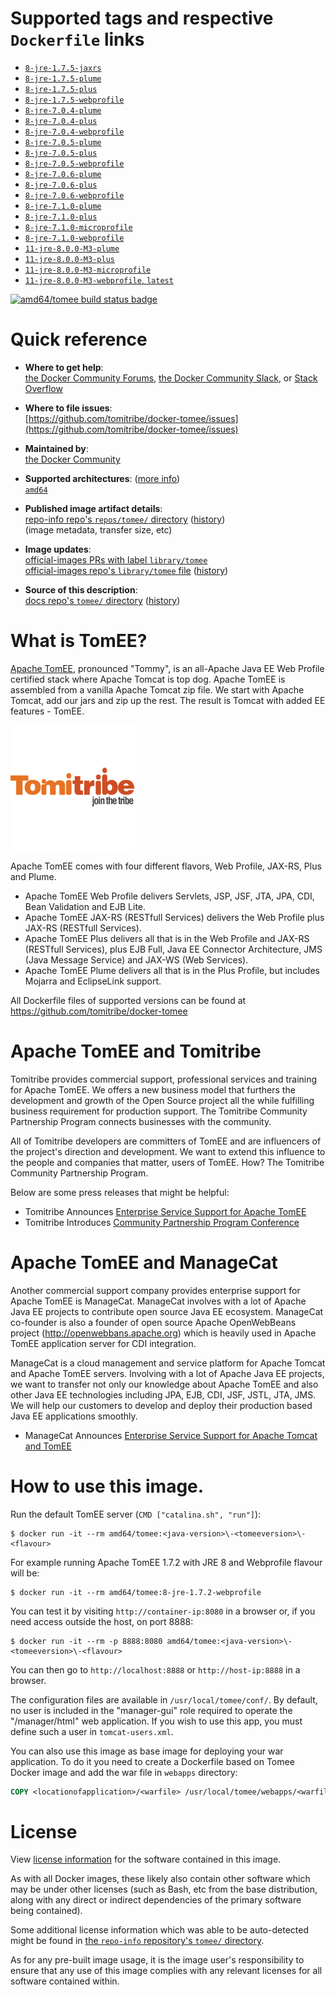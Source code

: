 <!--

********************************************************************************

WARNING:

    DO NOT EDIT "tomee/README.md"

    IT IS AUTO-GENERATED

    (from the other files in "tomee/" combined with a set of templates)

********************************************************************************

-->

# Supported tags and respective `Dockerfile` links

-	[`8-jre-1.7.5-jaxrs`](https://github.com/tomitribe/docker-tomee/blob/fbe01211d21051406ffaae5bdf41d1f629caf58f/8-jre-1.7.5-jaxrs/Dockerfile)
-	[`8-jre-1.7.5-plume`](https://github.com/tomitribe/docker-tomee/blob/fbe01211d21051406ffaae5bdf41d1f629caf58f/8-jre-1.7.5-plume/Dockerfile)
-	[`8-jre-1.7.5-plus`](https://github.com/tomitribe/docker-tomee/blob/fbe01211d21051406ffaae5bdf41d1f629caf58f/8-jre-1.7.5-plus/Dockerfile)
-	[`8-jre-1.7.5-webprofile`](https://github.com/tomitribe/docker-tomee/blob/fbe01211d21051406ffaae5bdf41d1f629caf58f/8-jre-1.7.5-webprofile/Dockerfile)
-	[`8-jre-7.0.4-plume`](https://github.com/tomitribe/docker-tomee/blob/fbe01211d21051406ffaae5bdf41d1f629caf58f/8-jre-7.0.4-plume/Dockerfile)
-	[`8-jre-7.0.4-plus`](https://github.com/tomitribe/docker-tomee/blob/fbe01211d21051406ffaae5bdf41d1f629caf58f/8-jre-7.0.4-plus/Dockerfile)
-	[`8-jre-7.0.4-webprofile`](https://github.com/tomitribe/docker-tomee/blob/fbe01211d21051406ffaae5bdf41d1f629caf58f/8-jre-7.0.4-webprofile/Dockerfile)
-	[`8-jre-7.0.5-plume`](https://github.com/tomitribe/docker-tomee/blob/fbe01211d21051406ffaae5bdf41d1f629caf58f/8-jre-7.0.5-plume/Dockerfile)
-	[`8-jre-7.0.5-plus`](https://github.com/tomitribe/docker-tomee/blob/fbe01211d21051406ffaae5bdf41d1f629caf58f/8-jre-7.0.5-plus/Dockerfile)
-	[`8-jre-7.0.5-webprofile`](https://github.com/tomitribe/docker-tomee/blob/fbe01211d21051406ffaae5bdf41d1f629caf58f/8-jre-7.0.5-webprofile/Dockerfile)
-	[`8-jre-7.0.6-plume`](https://github.com/tomitribe/docker-tomee/blob/fbe01211d21051406ffaae5bdf41d1f629caf58f/8-jre-7.0.6-plume/Dockerfile)
-	[`8-jre-7.0.6-plus`](https://github.com/tomitribe/docker-tomee/blob/fbe01211d21051406ffaae5bdf41d1f629caf58f/8-jre-7.0.6-plus/Dockerfile)
-	[`8-jre-7.0.6-webprofile`](https://github.com/tomitribe/docker-tomee/blob/fbe01211d21051406ffaae5bdf41d1f629caf58f/8-jre-7.0.6-webprofile/Dockerfile)
-	[`8-jre-7.1.0-plume`](https://github.com/tomitribe/docker-tomee/blob/fbe01211d21051406ffaae5bdf41d1f629caf58f/8-jre-7.1.0-plume/Dockerfile)
-	[`8-jre-7.1.0-plus`](https://github.com/tomitribe/docker-tomee/blob/fbe01211d21051406ffaae5bdf41d1f629caf58f/8-jre-7.1.0-plus/Dockerfile)
-	[`8-jre-7.1.0-microprofile`](https://github.com/tomitribe/docker-tomee/blob/fbe01211d21051406ffaae5bdf41d1f629caf58f/8-jre-7.1.0-microprofile/Dockerfile)
-	[`8-jre-7.1.0-webprofile`](https://github.com/tomitribe/docker-tomee/blob/fbe01211d21051406ffaae5bdf41d1f629caf58f/8-jre-7.1.0-webprofile/Dockerfile)
-	[`11-jre-8.0.0-M3-plume`](https://github.com/tomitribe/docker-tomee/blob/fbe01211d21051406ffaae5bdf41d1f629caf58f/11-jre-8.0.0-M3-plume/Dockerfile)
-	[`11-jre-8.0.0-M3-plus`](https://github.com/tomitribe/docker-tomee/blob/fbe01211d21051406ffaae5bdf41d1f629caf58f/11-jre-8.0.0-M3-plus/Dockerfile)
-	[`11-jre-8.0.0-M3-microprofile`](https://github.com/tomitribe/docker-tomee/blob/fbe01211d21051406ffaae5bdf41d1f629caf58f/11-jre-8.0.0-M3-microprofile/Dockerfile)
-	[`11-jre-8.0.0-M3-webprofile`, `latest`](https://github.com/tomitribe/docker-tomee/blob/fbe01211d21051406ffaae5bdf41d1f629caf58f/11-jre-8.0.0-M3-webprofile/Dockerfile)

[![amd64/tomee build status badge](https://img.shields.io/jenkins/s/https/doi-janky.infosiftr.net/job/multiarch/job/amd64/job/tomee.svg?label=amd64/tomee%20%20build%20job)](https://doi-janky.infosiftr.net/job/multiarch/job/amd64/job/tomee/)

# Quick reference

-	**Where to get help**:  
	[the Docker Community Forums](https://forums.docker.com/), [the Docker Community Slack](http://dockr.ly/slack), or [Stack Overflow](https://stackoverflow.com/search?tab=newest&q=docker)

-	**Where to file issues**:  
	[https://github.com/tomitribe/docker-tomee/issues](https://github.com/tomitribe/docker-tomee/issues)

-	**Maintained by**:  
	[the Docker Community](https://github.com/tomitribe/docker-tomee)

-	**Supported architectures**: ([more info](https://github.com/docker-library/official-images#architectures-other-than-amd64))  
	[`amd64`](https://hub.docker.com/r/amd64/tomee/)

-	**Published image artifact details**:  
	[repo-info repo's `repos/tomee/` directory](https://github.com/docker-library/repo-info/blob/master/repos/tomee) ([history](https://github.com/docker-library/repo-info/commits/master/repos/tomee))  
	(image metadata, transfer size, etc)

-	**Image updates**:  
	[official-images PRs with label `library/tomee`](https://github.com/docker-library/official-images/pulls?q=label%3Alibrary%2Ftomee)  
	[official-images repo's `library/tomee` file](https://github.com/docker-library/official-images/blob/master/library/tomee) ([history](https://github.com/docker-library/official-images/commits/master/library/tomee))

-	**Source of this description**:  
	[docs repo's `tomee/` directory](https://github.com/docker-library/docs/tree/master/tomee) ([history](https://github.com/docker-library/docs/commits/master/tomee))

# What is TomEE?

[Apache TomEE](http://tomee.apache.org/), pronounced "Tommy", is an all-Apache Java EE Web Profile certified stack where Apache Tomcat is top dog. Apache TomEE is assembled from a vanilla Apache Tomcat zip file. We start with Apache Tomcat, add our jars and zip up the rest. The result is Tomcat with added EE features - TomEE.

![logo](https://raw.githubusercontent.com/docker-library/docs/4a10a52c08621b68c1b1b53b561f819d9e78c2e0/tomee/logo.png)

Apache TomEE comes with four different flavors, Web Profile, JAX-RS, Plus and Plume.

-	Apache TomEE Web Profile delivers Servlets, JSP, JSF, JTA, JPA, CDI, Bean Validation and EJB Lite.
-	Apache TomEE JAX-RS (RESTfull Services) delivers the Web Profile plus JAX-RS (RESTfull Services).
-	Apache TomEE Plus delivers all that is in the Web Profile and JAX-RS (RESTfull Services), plus EJB Full, Java EE Connector Architecture, JMS (Java Message Service) and JAX-WS (Web Services).
-	Apache TomEE Plume delivers all that is in the Plus Profile, but includes Mojarra and EclipseLink support.

All Dockerfile files of supported versions can be found at https://github.com/tomitribe/docker-tomee

# Apache TomEE and Tomitribe

Tomitribe provides commercial support, professional services and training for Apache TomEE. We offers a new business model that furthers the development and growth of the Open Source project all the while fulfilling business requirement for production support. The Tomitribe Community Partnership Program connects businesses with the community.

All of Tomitribe developers are committers of TomEE and are influencers of the project's direction and development. We want to extend this influence to the people and companies that matter, users of TomEE. How? The Tomitribe Community Partnership Program.

Below are some press releases that might be helpful:

-	Tomitribe Announces [Enterprise Service Support for Apache TomEE](http://www.tomitribe.com/company/press/tomitribe_enterprise_service_support_for_apache_tomee_javaone_2013/)
-	Tomitribe Introduces [Community Partnership Program Conference](http://www.tomitribe.com/company/press/tomitribe-introduces-community-partnership-program-and-presents-java-ee-sessions-at-javaone-2014-conference/)

# Apache TomEE and ManageCat

Another commercial support company provides enterprise support for Apache TomEE is ManageCat. ManageCat involves with a lot of Apache Java EE projects to contribute open source Java EE ecosystem. ManageCat co-founder is also a founder of open source Apache OpenWebBeans project (http://openwebbans.apache.org) which is heavily used in Apache TomEE application server for CDI integration.

ManageCat is a cloud management and service platform for Apache Tomcat and Apache TomEE servers. Involving with a lot of Apache Java EE projects, we want to transfer not only our knowledge about Apache TomEE and also other Java EE technologies including JPA, EJB, CDI, JSF, JSTL, JTA, JMS. We will help our customers to develop and deploy their production based Java EE applications smoothly.

-	ManageCat Announces [Enterprise Service Support for Apache Tomcat and TomEE](http://managecat.com/index.php/enterprise-tomcat-support)

# How to use this image.

Run the default TomEE server (`CMD ["catalina.sh", "run"]`):

```console
$ docker run -it --rm amd64/tomee:<java-version>\-<tomeeversion>\-<flavour>
```

For example running Apache TomEE 1.7.2 with JRE 8 and Webprofile flavour will be:

```console
$ docker run -it --rm amd64/tomee:8-jre-1.7.2-webprofile
```

You can test it by visiting `http://container-ip:8080` in a browser or, if you need access outside the host, on port 8888:

```console
$ docker run -it --rm -p 8888:8080 amd64/tomee:<java-version>\-<tomeeversion>\-<flavour>
```

You can then go to `http://localhost:8888` or `http://host-ip:8888` in a browser.

The configuration files are available in `/usr/local/tomee/conf/`. By default, no user is included in the "manager-gui" role required to operate the "/manager/html" web application. If you wish to use this app, you must define such a user in `tomcat-users.xml`.

You can also use this image as base image for deploying your war application. To do it you need to create a Dockerfile based on Tomee Docker image and add the war file in `webapps` directory:

```dockerfile
COPY <locationofapplication>/<warfile> /usr/local/tomee/webapps/<warfile>
```

# License

View [license information](http://www.apache.org/licenses/LICENSE-2.0) for the software contained in this image.

As with all Docker images, these likely also contain other software which may be under other licenses (such as Bash, etc from the base distribution, along with any direct or indirect dependencies of the primary software being contained).

Some additional license information which was able to be auto-detected might be found in [the `repo-info` repository's `tomee/` directory](https://github.com/docker-library/repo-info/tree/master/repos/tomee).

As for any pre-built image usage, it is the image user's responsibility to ensure that any use of this image complies with any relevant licenses for all software contained within.
